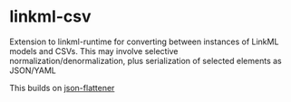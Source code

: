 # linkml-csv

Extension to linkml-runtime for converting between instances of LinkML models and CSVs. This may involve selective normalization/denormalization, plus serialization of selected elements as JSON/YAML

This builds on [json-flattener](https://github.com/cmungall/json-flattener)
